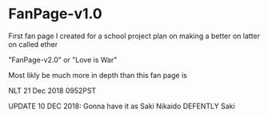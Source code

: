 # FanPage-v1.0

First fan page I created for a school project plan on making a better on latter on called ether

"FanPage-v2.0"
or
"Love is War"

Most likly be much more in depth than this fan page is

NLT 21 Dec 2018 0952PST

UPDATE 10 DEC 2018: Gonna have it as Saki Nikaido DEFENTLY Saki
